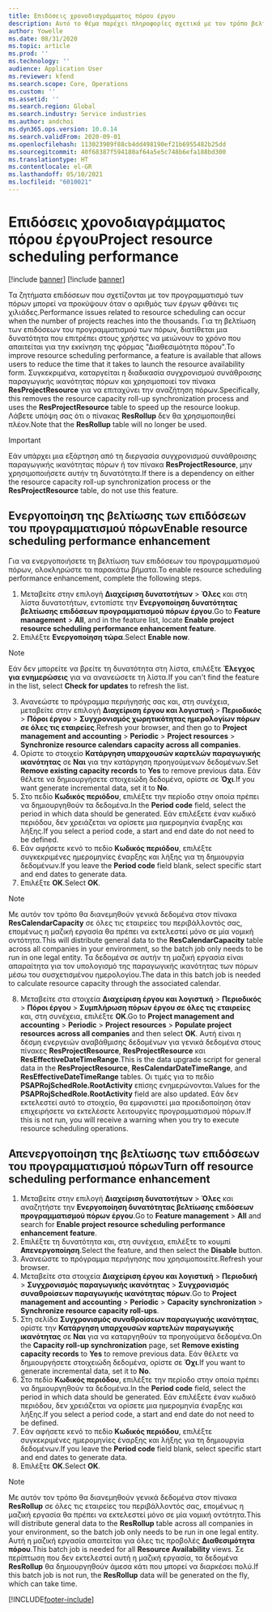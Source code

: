 ```yaml
---
title: Επιδόσεις χρονοδιαγράμματος πόρου έργου
description: Αυτό το θέμα παρέχει πληροφορίες σχετικά με τον τρόπο βελτίωσης των επιδόσεων του προγραμματισμού των πόρων για ένα μεγάλο αριθμό έργων.
author: Yowelle
ms.date: 08/31/2020
ms.topic: article
ms.prod: ''
ms.technology: ''
audience: Application User
ms.reviewer: kfend
ms.search.scope: Core, Operations
ms.custom: ''
ms.assetid: ''
ms.search.region: Global
ms.search.industry: Service industries
ms.author: andchoi
ms.dyn365.ops.version: 10.0.14
ms.search.validFrom: 2020-09-01
ms.openlocfilehash: 113023909f88cb4dd498190ef21b6955482b25dd
ms.sourcegitcommit: 40f68387f594180af64a5e5c748b6efa188bd300
ms.translationtype: HT
ms.contentlocale: el-GR
ms.lasthandoff: 05/10/2021
ms.locfileid: "6010021"
---
```

# <a name="project-resource-scheduling-performance"></a><span data-ttu-id="19dfa-103">Επιδόσεις χρονοδιαγράμματος πόρου έργου</span><span class="sxs-lookup"><span data-stu-id="19dfa-103">Project resource scheduling performance</span></span>

[!include [banner](../includes/banner.md)]
[!include [banner](../includes/preview-banner.md)]


<span data-ttu-id="19dfa-104">Τα ζητήματα επιδόσεων που σχετίζονται με τον προγραμματισμό των πόρων μπορεί να προκύψουν όταν ο αριθμός των έργων φθάνει τις χιλιάδες.</span><span class="sxs-lookup"><span data-stu-id="19dfa-104">Performance issues related to resource scheduling can occur when the number of projects reaches into the thousands.</span></span> <span data-ttu-id="19dfa-105">Για τη βελτίωση των επιδόσεων του προγραμματισμού των πόρων, διατίθεται μια δυνατότητα που επιτρέπει στους χρήστες να μειώνουν το χρόνο που απαιτείται για την εκκίνηση της φόρμας "Διαθεσιμότητα πόρου".</span><span class="sxs-lookup"><span data-stu-id="19dfa-105">To improve resource scheduling performance, a feature is available that allows users to reduce the time that it takes to launch the resource availability form.</span></span> <span data-ttu-id="19dfa-106">Συγκεκριμένα, καταργείται η διαδικασία συγχρονισμού συνάθροισης παραγωγικής ικανότητας πόρων και χρησιμοποιεί τον πίνακα **ResProjectResource** για να επιταχύνει την αναζήτηση πόρων.</span><span class="sxs-lookup"><span data-stu-id="19dfa-106">Specifically, this removes the resource capacity roll-up synchronization process and uses the **ResProjectResource** table to speed up the resource lookup.</span></span> <span data-ttu-id="19dfa-107">Λάβετε υπόψη σας ότι ο πίνακας **ResRollup** δεν θα χρησιμοποιηθεί πλέον.</span><span class="sxs-lookup"><span data-stu-id="19dfa-107">Note that the **ResRollup** table will no longer be used.</span></span>

> [!IMPORTANT]
> <span data-ttu-id="19dfa-108">Εάν υπάρχει μια εξάρτηση από τη διεργασία συγχρονισμού συνάθροισης παραγωγικής ικανότητας πόρων ή τον πίνακα **ResProjectResource**, μην χρησιμοποιήσετε αυτήν τη δυνατότητα.</span><span class="sxs-lookup"><span data-stu-id="19dfa-108">If there is a dependency on either the resource capacity roll-up synchronization process or the **ResProjectResource** table, do not use this feature.</span></span>

## <a name="enable-resource-scheduling-performance-enhancement"></a><span data-ttu-id="19dfa-109">Ενεργοποίηση της βελτίωσης των επιδόσεων του προγραμματισμού πόρων</span><span class="sxs-lookup"><span data-stu-id="19dfa-109">Enable resource scheduling performance enhancement</span></span>
<span data-ttu-id="19dfa-110">Για να ενεργοποιήσετε τη βελτίωση των επιδόσεων του προγραμματισμού πόρων, ολοκληρώστε τα παρακάτω βήματα.</span><span class="sxs-lookup"><span data-stu-id="19dfa-110">To enable resource scheduling performance enhancement, complete the following steps.</span></span>

1. <span data-ttu-id="19dfa-111">Μεταβείτε στην επιλογή **Διαχείριση δυνατοτήτων** > **Όλες** και στη λίστα δυνατοτήτων, εντοπίστε την **Ενεργοποίηση δυνατότητας βελτίωσης επιδόσεων προγραμματισμού πόρων έργου**.</span><span class="sxs-lookup"><span data-stu-id="19dfa-111">Go to **Feature management** > **All**, and in the feature list, locate **Enable project resource scheduling performance enhancement feature**.</span></span>
2. <span data-ttu-id="19dfa-112">Επιλέξτε **Ενεργοποίηση τώρα**.</span><span class="sxs-lookup"><span data-stu-id="19dfa-112">Select **Enable now**.</span></span>

> [!NOTE]
> <span data-ttu-id="19dfa-113">Εάν δεν μπορείτε να βρείτε τη δυνατότητα στη λίστα, επιλέξτε **Έλεγχος για ενημερώσεις** για να ανανεώσετε τη λίστα.</span><span class="sxs-lookup"><span data-stu-id="19dfa-113">If you can't find the feature in the list, select **Check for updates** to refresh the list.</span></span>

3. <span data-ttu-id="19dfa-114">Ανανεώστε το πρόγραμμα περιήγησής σας και, στη συνέχεια, μεταβείτε στην επιλογή **Διαχείριση έργου και λογιστική** > **Περιοδικός** > **Πόροι έργου** > **Συγχρονισμός χωρητικότητας ημερολογίων πόρων σε όλες τις εταιρείες**.</span><span class="sxs-lookup"><span data-stu-id="19dfa-114">Refresh your browser, and then go to **Project management and accounting** > **Periodic** > **Project resources** > **Synchronize resource calendars capacity across all companies**.</span></span>
4. <span data-ttu-id="19dfa-115">Ορίστε το στοιχείο **Κατάργηση υπαρχουσών καρτελών παραγωγικής ικανότητας** σε **Ναι** για την κατάργηση προηγούμενων δεδομένων.</span><span class="sxs-lookup"><span data-stu-id="19dfa-115">Set **Remove existing capacity records** to **Yes** to remove previous data.</span></span> <span data-ttu-id="19dfa-116">Εάν θέλετε να δημιουργήσετε στοιχειώδη δεδομένα, ορίστε σε **Όχι**.</span><span class="sxs-lookup"><span data-stu-id="19dfa-116">If you want generate incremental data, set it to **No**.</span></span>
5. <span data-ttu-id="19dfa-117">Στο πεδίο **Κωδικός περιόδου**, επιλέξτε την περίοδο στην οποία πρέπει να δημιουργηθούν τα δεδομένα.</span><span class="sxs-lookup"><span data-stu-id="19dfa-117">In the **Period code** field, select the period in which data should be generated.</span></span> <span data-ttu-id="19dfa-118">Εάν επιλέξετε έναν κωδικό περιόδου, δεν χρειάζεται να ορίσετε μια ημερομηνία έναρξης και λήξης.</span><span class="sxs-lookup"><span data-stu-id="19dfa-118">If you select a period code, a start and end date do not need to be defined.</span></span>
6. <span data-ttu-id="19dfa-119">Εάν αφήσετε κενό το πεδίο **Κωδικός περιόδου**, επιλέξτε συγκεκριμένες ημερομηνίες έναρξης και λήξης για τη δημιουργία δεδομένων.</span><span class="sxs-lookup"><span data-stu-id="19dfa-119">If you leave the **Period code** field blank, select specific start and end dates to generate data.</span></span>
7. <span data-ttu-id="19dfa-120">Επιλέξτε **OK**.</span><span class="sxs-lookup"><span data-stu-id="19dfa-120">Select **OK**.</span></span>

 > [!NOTE]
 > <span data-ttu-id="19dfa-121">Με αυτόν τον τρόπο θα διανεμηθούν γενικά δεδομένα στον πίνακα **ResCalendarCapacity** σε όλες τις εταιρείες του περιβάλλοντός σας, επομένως η μαζική εργασία θα πρέπει να εκτελεστεί μόνο σε μία νομική οντότητα.</span><span class="sxs-lookup"><span data-stu-id="19dfa-121">This will distribute general data to the **ResCalendarCapacity** table across all companies in your environment, so the batch job only needs to be run in one legal entity.</span></span> <span data-ttu-id="19dfa-122">Τα δεδομένα σε αυτήν τη μαζική εργασία είναι απαραίτητα για τον υπολογισμό της παραγωγικής ικανότητας των πόρων μέσω του συσχετισμένου ημερολογίου.</span><span class="sxs-lookup"><span data-stu-id="19dfa-122">The data in this batch job is needed to calculate resource capacity through the associated calendar.</span></span>

8. <span data-ttu-id="19dfa-123">Μεταβείτε στα στοιχεία **Διαχείριση έργου και λογιστική** > **Περιοδικός** > **Πόροι έργου** > **Συμπλήρωση πόρων έργου σε όλες τις εταιρείες** και, στη συνέχεια, επιλέξτε **OK**.</span><span class="sxs-lookup"><span data-stu-id="19dfa-123">Go to **Project management and accounting** > **Periodic** > **Project resources** > **Populate project resources across all companies** and then select **OK**.</span></span> <span data-ttu-id="19dfa-124">Αυτή είναι η δέσμη ενεργειών αναβάθμισης δεδομένων για γενικά δεδομένα στους πίνακες **ResProjectResource**, **ResProjectResource** και **ResEffectiveDateTimeRange**.</span><span class="sxs-lookup"><span data-stu-id="19dfa-124">This is the data upgrade script for general data in the **ResProjectResource**, **ResCalendarDateTimeRange**, and **ResEffectiveDateTimeRange** tables.</span></span> <span data-ttu-id="19dfa-125">Οι τιμές για το πεδίο **PSAPRojSchedRole.RootActivity** επίσης ενημερώνονται.</span><span class="sxs-lookup"><span data-stu-id="19dfa-125">Values for the **PSAPRojSchedRole.RootActivity** field are also updated.</span></span> <span data-ttu-id="19dfa-126">Εάν δεν εκτελεστεί αυτό το στοιχείο, θα εμφανιστεί μια προειδοποίηση όταν επιχειρήσετε να εκτελέσετε λειτουργίες προγραμματισμού πόρων.</span><span class="sxs-lookup"><span data-stu-id="19dfa-126">If this is not run, you will receive a warning when you try to execute resource scheduling operations.</span></span>
 
## <a name="turn-off-resource-scheduling-performance-enhancement"></a><span data-ttu-id="19dfa-127">Απενεργοποίηση της βελτίωσης των επιδόσεων του προγραμματισμού πόρων</span><span class="sxs-lookup"><span data-stu-id="19dfa-127">Turn off resource scheduling performance enhancement</span></span>

1. <span data-ttu-id="19dfa-128">Μεταβείτε στην επιλογή **Διαχείριση δυνατοτήτων** > **Όλες** και αναζητήστε την **Ενεργοποίηση δυνατότητας βελτίωσης επιδόσεων προγραμματισμού πόρων έργου**.</span><span class="sxs-lookup"><span data-stu-id="19dfa-128">Go to **Feature management** > **All**  and search for **Enable project resource scheduling performance enhancement feature**.</span></span>
2. <span data-ttu-id="19dfa-129">Επιλέξτε τη δυνατότητα και, στη συνέχεια, επιλέξτε το κουμπί **Απενεργοποίηση**.</span><span class="sxs-lookup"><span data-stu-id="19dfa-129">Select the feature, and then select the **Disable** button.</span></span>
3. <span data-ttu-id="19dfa-130">Ανανεώστε το πρόγραμμα περιήγησης που χρησιμοποιείτε.</span><span class="sxs-lookup"><span data-stu-id="19dfa-130">Refresh your browser.</span></span>
4. <span data-ttu-id="19dfa-131">Μεταβείτε στα στοιχεία **Διαχείριση έργου και λογιστική** > **Περιοδική** > **Συγχρονισμός παραγωγικής ικανότητας** > **Συγχρονισμός συναθροίσεων παραγωγικής ικανότητας πόρων**.</span><span class="sxs-lookup"><span data-stu-id="19dfa-131">Go to **Project management and accounting** > **Periodic** > **Capacity synchronization** > **Synchronize resource capacity roll-ups**.</span></span>
5. <span data-ttu-id="19dfa-132">Στη σελίδα **Συγχρονισμός συναθροίσεων παραγωγικής ικανότητας**, ορίστε την **Κατάργηση υπαρχουσών καρτελών παραγωγικής ικανότητας** σε **Ναι** για να καταργηθούν τα προηγούμενα δεδομένα.</span><span class="sxs-lookup"><span data-stu-id="19dfa-132">On the **Capacity roll-up synchronization** page, set **Remove existing capacity records** to **Yes** to remove previous data.</span></span> <span data-ttu-id="19dfa-133">Εάν θέλετε να δημιουργήσετε στοιχειώδη δεδομένα, ορίστε σε **Όχι**.</span><span class="sxs-lookup"><span data-stu-id="19dfa-133">If you want to generate incremental data, set it to **No**.</span></span>
6. <span data-ttu-id="19dfa-134">Στο πεδίο **Κωδικός περιόδου**, επιλέξτε την περίοδο στην οποία πρέπει να δημιουργηθούν τα δεδομένα.</span><span class="sxs-lookup"><span data-stu-id="19dfa-134">In the **Period code** field, select the period in which data should be generated.</span></span> <span data-ttu-id="19dfa-135">Εάν επιλέξετε έναν κωδικό περιόδου, δεν χρειάζεται να ορίσετε μια ημερομηνία έναρξης και λήξης.</span><span class="sxs-lookup"><span data-stu-id="19dfa-135">If you select a period code, a start and end date do not need to be defined.</span></span>
7. <span data-ttu-id="19dfa-136">Εάν αφήσετε κενό το πεδίο **Κωδικός περιόδου**, επιλέξτε συγκεκριμένες ημερομηνίες έναρξης και λήξης για τη δημιουργία δεδομένων.</span><span class="sxs-lookup"><span data-stu-id="19dfa-136">If you leave the **Period code** field blank, select specific start and end dates to generate data.</span></span>
8. <span data-ttu-id="19dfa-137">Επιλέξτε **OK**.</span><span class="sxs-lookup"><span data-stu-id="19dfa-137">Select **OK**.</span></span>

> [!NOTE]
> <span data-ttu-id="19dfa-138">Με αυτόν τον τρόπο θα διανεμηθούν γενικά δεδομένα στον πίνακα **ResRollup** σε όλες τις εταιρείες του περιβάλλοντός σας, επομένως η μαζική εργασία θα πρέπει να εκτελεστεί μόνο σε μία νομική οντότητα.</span><span class="sxs-lookup"><span data-stu-id="19dfa-138">This will distribute general data to the **ResRollup** table across all companies in your environment, so the batch job only needs to be run in one legal entity.</span></span> <span data-ttu-id="19dfa-139">Αυτή η μαζική εργασία απαιτείται για όλες τις προβολές **Διαθεσιμότητα πόρου**.</span><span class="sxs-lookup"><span data-stu-id="19dfa-139">This batch job is needed for all **Resource Availability** views.</span></span> <span data-ttu-id="19dfa-140">Σε περίπτωση που δεν εκτελεστεί αυτή η μαζική εργασία, τα δεδομένα **ResRollup** θα δημιουργηθούν άμεσα κάτι που μπορεί να διαρκέσει πολύ.</span><span class="sxs-lookup"><span data-stu-id="19dfa-140">If this batch job is not run, the **ResRollup** data will be generated on the fly, which can take time.</span></span>


[!INCLUDE[footer-include](../includes/footer-banner.md)]